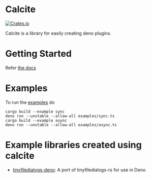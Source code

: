 # Calcite
[![Crates.io](https://img.shields.io/crates/v/calcite)](https://crates.io/crates/calcite)

Calcite is a library for easily creating deno plugins.

# Getting Started
Refer [the docs](https://github.com/Srinivasa314/calcite/tree/master/docs)

# Examples
To run the [examples](https://github.com/Srinivasa314/calcite/tree/master/examples) do
```
cargo build --example sync
deno run --unstable --allow-all examples/sync.ts
cargo build --example async
deno run --unstable --allow-all examples/async.ts
```

# Example libraries created using calcite
* [tinyfiledialogs-deno](https://github.com/Srinivasa314/tinyfiledialogs-deno/): A port of tinyfiledialogs-rs for use in Deno
